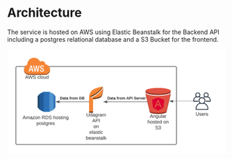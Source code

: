 # Architecture

The service is hosted on AWS using Elastic Beanstalk for the Backend API including a postgres relational database and a S3 Bucket for the frontend.

![alt text](aws_architecture.png)